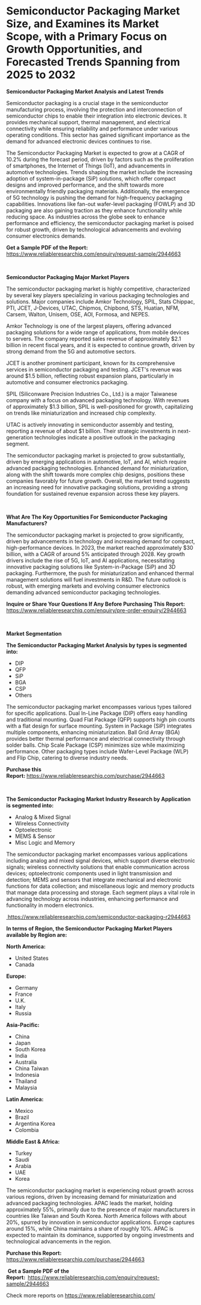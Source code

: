 <p><h1>Semiconductor Packaging Market Size, and Examines its Market Scope, with a Primary Focus on Growth Opportunities, and Forecasted Trends Spanning from 2025 to 2032</h1></p><p><strong>Semiconductor Packaging Market Analysis and Latest Trends</strong></p>
<p><p>Semiconductor packaging is a crucial stage in the semiconductor manufacturing process, involving the protection and interconnection of semiconductor chips to enable their integration into electronic devices. It provides mechanical support, thermal management, and electrical connectivity while ensuring reliability and performance under various operating conditions. This sector has gained significant importance as the demand for advanced electronic devices continues to rise.</p><p>The Semiconductor Packaging Market is expected to grow at a CAGR of 10.2% during the forecast period, driven by factors such as the proliferation of smartphones, the Internet of Things (IoT), and advancements in automotive technologies. Trends shaping the market include the increasing adoption of system-in-package (SiP) solutions, which offer compact designs and improved performance, and the shift towards more environmentally friendly packaging materials. Additionally, the emergence of 5G technology is pushing the demand for high-frequency packaging capabilities. Innovations like fan-out wafer-level packaging (FOWLP) and 3D packaging are also gaining traction as they enhance functionality while reducing space. As industries across the globe seek to enhance performance and efficiency, the semiconductor packaging market is poised for robust growth, driven by technological advancements and evolving consumer electronics demands.</p></p>
<p><strong>Get a Sample PDF of the Report:&nbsp;</strong> <a href="https://www.reliableresearchiq.com/enquiry/request-sample/2944663?utm_campaign=2269&utm_medium=2&utm_source=Github&utm_content=ia&utm_term=11032025&utm_id=semiconductor-packaging">https://www.reliableresearchiq.com/enquiry/request-sample/2944663</a></p>
<p>&nbsp;</p>
<p><strong>Semiconductor Packaging Major Market Players</strong></p>
<p><p>The semiconductor packaging market is highly competitive, characterized by several key players specializing in various packaging technologies and solutions. Major companies include Amkor Technology, SPIL, Stats Chippac, PTI, JCET, J-Devices, UTAC, Chipmos, Chipbond, STS, Huatian, NFM, Carsem, Walton, Unisem, OSE, AOI, Formosa, and NEPES.</p><p>Amkor Technology is one of the largest players, offering advanced packaging solutions for a wide range of applications, from mobile devices to servers. The company reported sales revenue of approximately $2.1 billion in recent fiscal years, and it is expected to continue growth, driven by strong demand from the 5G and automotive sectors.</p><p>JCET is another prominent participant, known for its comprehensive services in semiconductor packaging and testing. JCET's revenue was around $1.5 billion, reflecting robust expansion plans, particularly in automotive and consumer electronics packaging.</p><p>SPIL (Siliconware Precision Industries Co., Ltd.) is a major Taiwanese company with a focus on advanced packaging technology. With revenues of approximately $1.3 billion, SPIL is well-positioned for growth, capitalizing on trends like miniaturization and increased chip complexity.</p><p>UTAC is actively innovating in semiconductor assembly and testing, reporting a revenue of about $1 billion. Their strategic investments in next-generation technologies indicate a positive outlook in the packaging segment.</p><p>The semiconductor packaging market is projected to grow substantially, driven by emerging applications in automotive, IoT, and AI, which require advanced packaging technologies. Enhanced demand for miniaturization, along with the shift towards more complex chip designs, positions these companies favorably for future growth. Overall, the market trend suggests an increasing need for innovative packaging solutions, providing a strong foundation for sustained revenue expansion across these key players.</p></p>
<p>&nbsp;</p>
<p><strong>What Are The Key Opportunities For Semiconductor Packaging Manufacturers?</strong></p>
<p><p>The semiconductor packaging market is projected to grow significantly, driven by advancements in technology and increasing demand for compact, high-performance devices. In 2023, the market reached approximately $30 billion, with a CAGR of around 5% anticipated through 2028. Key growth drivers include the rise of 5G, IoT, and AI applications, necessitating innovative packaging solutions like System-in-Package (SiP) and 3D packaging. Furthermore, the push for miniaturization and enhanced thermal management solutions will fuel investments in R&D. The future outlook is robust, with emerging markets and evolving consumer electronics demanding advanced semiconductor packaging technologies.</p></p>
<p><strong>Inquire or Share Your Questions If Any Before Purchasing This Report:</strong> <a href="https://www.reliableresearchiq.com/enquiry/pre-order-enquiry/2944663?utm_campaign=2269&utm_medium=2&utm_source=Github&utm_content=ia&utm_term=11032025&utm_id=semiconductor-packaging">https://www.reliableresearchiq.com/enquiry/pre-order-enquiry/2944663</a></p>
<p>&nbsp;</p>
<p><strong>Market Segmentation</strong></p>
<p><strong>The Semiconductor Packaging Market Analysis by types is segmented into:</strong></p>
<p><ul><li>DIP</li><li>QFP</li><li>SiP</li><li>BGA</li><li>CSP</li><li>Others</li></ul></p>
<p><p>The semiconductor packaging market encompasses various types tailored for specific applications. Dual In-Line Package (DIP) offers easy handling and traditional mounting. Quad Flat Package (QFP) supports high pin counts with a flat design for surface mounting. System in Package (SiP) integrates multiple components, enhancing miniaturization. Ball Grid Array (BGA) provides better thermal performance and electrical connectivity through solder balls. Chip Scale Package (CSP) minimizes size while maximizing performance. Other packaging types include Wafer-Level Package (WLP) and Flip Chip, catering to diverse industry needs.</p></p>
<p><strong>Purchase this Report:&nbsp;</strong><a href="https://www.reliableresearchiq.com/purchase/2944663?utm_campaign=2269&utm_medium=2&utm_source=Github&utm_content=ia&utm_term=11032025&utm_id=semiconductor-packaging">https://www.reliableresearchiq.com/purchase/2944663</a></p>
<p>&nbsp;</p>
<p><strong>The Semiconductor Packaging Market Industry Research by Application is segmented into:</strong></p>
<p><ul><li>Analog & Mixed Signal</li><li>Wireless Connectivity</li><li>Optoelectronic</li><li>MEMS & Sensor</li><li>Misc Logic and Memory</li></ul></p>
<p><p>The semiconductor packaging market encompasses various applications including analog and mixed signal devices, which support diverse electronic signals; wireless connectivity solutions that enable communication across devices; optoelectronic components used in light transmission and detection; MEMS and sensors that integrate mechanical and electronic functions for data collection; and miscellaneous logic and memory products that manage data processing and storage. Each segment plays a vital role in advancing technology across industries, enhancing performance and functionality in modern electronics.</p></p>
<p><a href="https://www.reliableresearchiq.com/semiconductor-packaging-r2944663?utm_campaign=2269&utm_medium=2&utm_source=Github&utm_content=ia&utm_term=11032025&utm_id=semiconductor-packaging">&nbsp;https://www.reliableresearchiq.com/semiconductor-packaging-r2944663</a></p>
<p><strong>In terms of Region, the Semiconductor Packaging Market Players available by Region are:</strong></p>
<p>
    <p> <strong> North America: </strong>
        <ul>
            <li>United States</li>
            <li>Canada</li>
        </ul>
        </p> 
    <p> <strong> Europe: </strong>
        <ul>
            <li>Germany</li>
            <li>France</li>
            <li>U.K.</li>
            <li>Italy</li>
            <li>Russia</li>
        </ul>
        </p> 
    <p> <strong> Asia-Pacific: </strong>
        <ul>
            <li>China</li>
            <li>Japan</li>
            <li>South Korea</li>
            <li>India</li>
            <li>Australia</li>
            <li>China Taiwan</li>
            <li>Indonesia</li>
            <li>Thailand</li>
            <li>Malaysia</li>
        </ul>
        </p> 
    <p> <strong> Latin America: </strong>
        <ul>
            <li>Mexico</li>
            <li>Brazil</li>
            <li>Argentina Korea</li>
            <li>Colombia</li>
        </ul>
        </p> 
    <p> <strong> Middle East & Africa: </strong>
        <ul>
            <li>Turkey</li>
            <li>Saudi</li>
            <li>Arabia</li>
            <li>UAE</li>
            <li>Korea</li>
        </ul>
    </p>
    </p>
<p><p>The semiconductor packaging market is experiencing robust growth across various regions, driven by increasing demand for miniaturization and advanced packaging technologies. APAC leads the market, holding approximately 55%, primarily due to the presence of major manufacturers in countries like Taiwan and South Korea. North America follows with about 20%, spurred by innovation in semiconductor applications. Europe captures around 15%, while China maintains a share of roughly 10%. APAC is expected to maintain its dominance, supported by ongoing investments and technological advancements in the region.</p></p>
<p><strong>Purchase this Report: </strong><a href="https://www.reliableresearchiq.com/purchase/2944663?utm_campaign=2269&utm_medium=2&utm_source=Github&utm_content=ia&utm_term=11032025&utm_id=semiconductor-packaging">https://www.reliableresearchiq.com/purchase/2944663</a></p>
<p>&nbsp;<strong>Get a Sample PDF of the Report:&nbsp;&nbsp;</strong><a href="https://www.reliableresearchiq.com/enquiry/request-sample/2944663?utm_campaign=2269&utm_medium=2&utm_source=Github&utm_content=ia&utm_term=11032025&utm_id=semiconductor-packaging">https://www.reliableresearchiq.com/enquiry/request-sample/2944663</a></p>
<p><strong></strong></p>
<p>Check more reports on <a href="https://www.reliableresearchiq.com/?utm_campaign=2269&utm_medium=2&utm_source=Github&utm_content=ia&utm_term=11032025&utm_id=semiconductor-packaging">https://www.reliableresearchiq.com/</a></p>